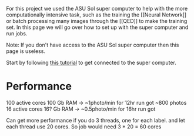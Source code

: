 For this project we used the ASU Sol super computer to help with the more computationally intensive task, such as the training the [[Neural Network]] or batch processing many images through the [[QED]] to make the training set. In this page we will go over how to set up with the super computer and run jobs.

Note: If you don't have access to the ASU Sol super computer then this page is useless.

Start by following [this tutorial](https://asurc.atlassian.net/wiki/spaces/RC/pages/1642692609/New+User+Guide+for+Sol+Compute+Resources) to get connected to the super computer.

# Performance

100 active cores 100 Gb RAM -> ~1photo/min
	for 12hr run got ~800 photos
16 active cores 16? Gb RAM -> ~0.5photo/min
	for 16hr run got 

Can get more performance if you do 3 threads, one for each label. and let each thread use 20 cores. So job would need 3 * 20 = 60 cores

